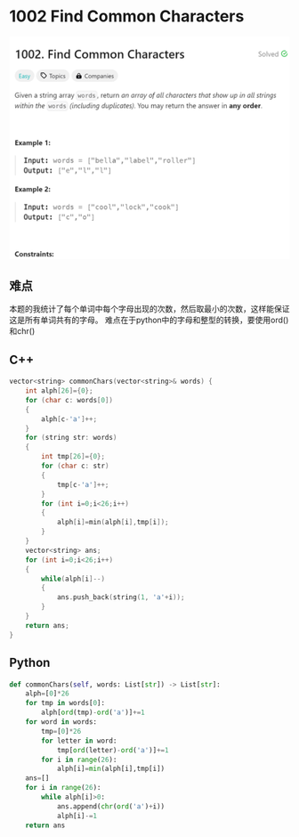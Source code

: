 # 1002 Find Common Characters
![alt text](image.png)

## 难点
本题的我统计了每个单词中每个字母出现的次数，然后取最小的次数，这样能保证这是所有单词共有的字母。
难点在于python中的字母和整型的转换，要使用ord()和chr()

## C++
``` C++
vector<string> commonChars(vector<string>& words) {
    int alph[26]={0};
    for (char c: words[0])
    {
        alph[c-'a']++;
    }
    for (string str: words)
    {
        int tmp[26]={0};
        for (char c: str)
        {
            tmp[c-'a']++;
        }
        for (int i=0;i<26;i++)
        {
            alph[i]=min(alph[i],tmp[i]);
        }
    }
    vector<string> ans;
    for (int i=0;i<26;i++)
    {
        while(alph[i]--)
        {
            ans.push_back(string(1, 'a'+i));
        }
    }
    return ans;
}
```

## Python
``` Python
def commonChars(self, words: List[str]) -> List[str]:
    alph=[0]*26
    for tmp in words[0]:
        alph[ord(tmp)-ord('a')]+=1
    for word in words:
        tmp=[0]*26
        for letter in word:
            tmp[ord(letter)-ord('a')]+=1
        for i in range(26):
            alph[i]=min(alph[i],tmp[i])
    ans=[]
    for i in range(26):
        while alph[i]>0:
            ans.append(chr(ord('a')+i))
            alph[i]-=1
    return ans
```
